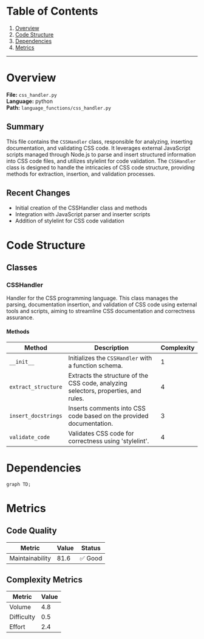 # Table of Contents

1. [Overview](#overview)
2. [Code Structure](#code-structure)
3. [Dependencies](#dependencies)
4. [Metrics](#metrics)

---

# Overview

**File:** `css_handler.py`  
**Language:** python  
**Path:** `language_functions/css_handler.py`  

## Summary

This file contains the `CSSHandler` class, responsible for analyzing, inserting documentation, and validating CSS code. It leverages external JavaScript scripts managed through Node.js to parse and insert structured information into CSS code files, and utilizes stylelint for code validation. The `CSSHandler` class is designed to handle the intricacies of CSS code structure, providing methods for extraction, insertion, and validation processes.

## Recent Changes

- Initial creation of the CSSHandler class and methods
- Integration with JavaScript parser and inserter scripts
- Addition of stylelint for CSS code validation


# Code Structure

## Classes

### CSSHandler

Handler for the CSS programming language. This class manages the parsing, documentation insertion, and validation of CSS code using external tools and scripts, aiming to streamline CSS documentation and correctness assurance.

#### Methods

| Method | Description | Complexity |
|--------|-------------|------------|
| `__init__` | Initializes the `CSSHandler` with a function schema. | 1 |
| `extract_structure` | Extracts the structure of the CSS code, analyzing selectors, properties, and rules. | 4 |
| `insert_docstrings` | Inserts comments into CSS code based on the provided documentation. | 3 |
| `validate_code` | Validates CSS code for correctness using 'stylelint'. | 4 |


# Dependencies

```mermaid
graph TD;
```

# Metrics

## Code Quality

| Metric | Value | Status |
|--------|-------|--------|
| Maintainability | 81.6 | ✅ Good |
## Complexity Metrics

| Metric | Value |
|--------|--------|
| Volume | 4.8 |
| Difficulty | 0.5 |
| Effort | 2.4 |